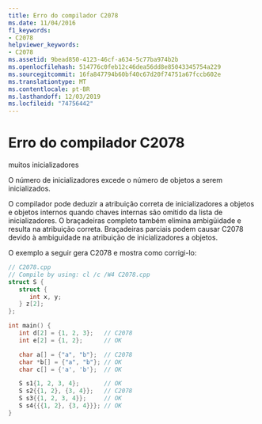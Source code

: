```yaml
---
title: Erro do compilador C2078
ms.date: 11/04/2016
f1_keywords:
- C2078
helpviewer_keywords:
- C2078
ms.assetid: 9bead850-4123-46cf-a634-5c77ba974b2b
ms.openlocfilehash: 514776c0feb12c46dea56dd8e85043345754a229
ms.sourcegitcommit: 16fa847794b60bf40c67d20f74751a67fccb602e
ms.translationtype: MT
ms.contentlocale: pt-BR
ms.lasthandoff: 12/03/2019
ms.locfileid: "74756442"
---
```

# <a name="compiler-error-c2078"></a>Erro do compilador C2078

muitos inicializadores

O número de inicializadores excede o número de objetos a serem inicializados.

O compilador pode deduzir a atribuição correta de inicializadores a objetos e objetos internos quando chaves internas são omitido da lista de inicializadores. O braçadeiras completo também elimina ambigüidade e resulta na atribuição correta. Braçadeiras parciais podem causar C2078 devido à ambiguidade na atribuição de inicializadores a objetos.

O exemplo a seguir gera C2078 e mostra como corrigi-lo:

```cpp
// C2078.cpp
// Compile by using: cl /c /W4 C2078.cpp
struct S {
   struct {
      int x, y;
   } z[2];
};

int main() {
   int d[2] = {1, 2, 3};   // C2078
   int e[2] = {1, 2};      // OK

   char a[] = {"a", "b"};  // C2078
   char *b[] = {"a", "b"}; // OK
   char c[] = {'a', 'b'};  // OK

   S s1{1, 2, 3, 4};       // OK
   S s2{{1, 2}, {3, 4}};   // C2078
   S s3{{1, 2, 3, 4}};     // OK
   S s4{{{1, 2}, {3, 4}}}; // OK
}
```
